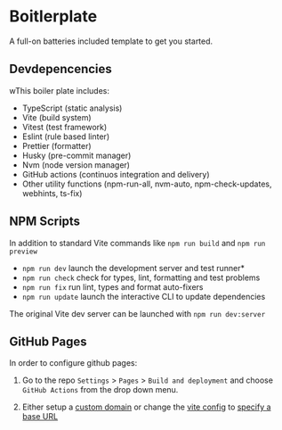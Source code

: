 # Boitlerplate

A full-on batteries included template to get you started.

## Devdepencencies

wThis boiler plate includes:

- TypeScript (static analysis)
- Vite (build system)
- Vitest (test framework)
- Eslint (rule based linter)
- Prettier (formatter)
- Husky (pre-commit manager)
- Nvm (node version manager)
- GitHub actions (continuos integration and delivery)
- Other utility functions (npm-run-all, nvm-auto, npm-check-updates, webhints, ts-fix)

## NPM Scripts

In addition to standard Vite commands like `npm run build` and `npm run preview`

- `npm run dev` launch the development server and test runner\*
- `npm run check` check for types, lint, formatting and test problems
- `npm run fix` run lint, types and format auto-fixers
- `npm run update` launch the interactive CLI to update dependencies

The original Vite dev server can be launched with `npm run dev:server`

## GitHub Pages

In order to configure github pages:

1. Go to the repo `Settings` > `Pages` > `Build and deployment` and choose `GitHub Actions` from the drop down menu.

2. Either setup a [custom domain](https://docs.github.com/en/pages/configuring-a-custom-domain-for-your-github-pages-site) or change the [vite config](./vite.config.js) to [specify a base URL](https://vitejs.dev/config/shared-options.html#base)
